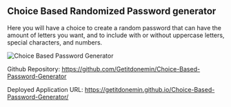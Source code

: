 ## Choice Based Randomized Password generator
Here you will have a choice to create a random password that can have the amount of letters you want, and to include with or without uppercase letters, special characters, and numbers.

![Choice Based Password Generator](https://user-images.githubusercontent.com/107437104/178646370-4fe43b4b-13bb-420a-80dd-224cc6e65458.PNG)

Github Repository: https://github.com/Getitdonemin/Choice-Based-Password-Generator

Deployed Application URL: https://getitdonemin.github.io/Choice-Based-Password-Generator/
